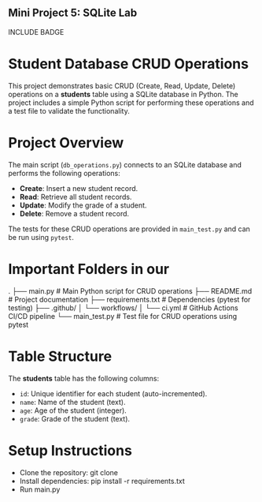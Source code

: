## Mini Project 5: SQLite Lab
INCLUDE BADGE 

# Student Database CRUD Operations

This project demonstrates basic CRUD (Create, Read, Update, Delete) operations on a **students** table using a SQLite database in Python. The project includes a simple Python script for performing these operations and a test file to validate the functionality.

# Project Overview

The main script (`db_operations.py`) connects to an SQLite database and performs the following operations:
- **Create**: Insert a new student record.
- **Read**: Retrieve all student records.
- **Update**: Modify the grade of a student.
- **Delete**: Remove a student record.

The tests for these CRUD operations are provided in `main_test.py` and can be run using `pytest`.

# Important Folders in our

.
├── main.py                 # Main Python script for CRUD operations
├── README.md               # Project documentation
├── requirements.txt        # Dependencies (pytest for testing)
├── .github/
│   └── workflows/
│       └── ci.yml          # GitHub Actions CI/CD pipeline
└── main_test.py            # Test file for CRUD operations using pytest

# Table Structure

The **students** table has the following columns:
- `id`: Unique identifier for each student (auto-incremented).
- `name`: Name of the student (text).
- `age`: Age of the student (integer).
- `grade`: Grade of the student (text).

# Setup Instructions

- Clone the repository: git clone
- Install dependencies: pip install -r requirements.txt
- Run main.py



